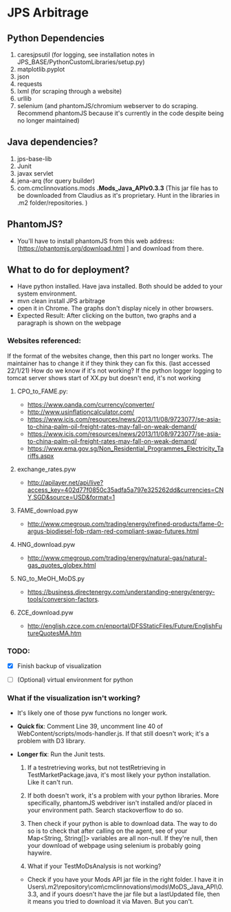 # JPS Arbitrage

## Python Dependencies
 1. caresjpsutil (for logging, see installation notes in JPS_BASE/PythonCustomLibraries/setup.py) 
 2. matplotlib.pyplot
 3. json
 4. requests
 5. lxml (for scraping through a website)
 6. urllib
 7. selenium (and phantomJS/chromium webserver to do scraping. Recommend phantomJS because it's currently in the code despite being no longer maintained)

## Java dependencies? 
1. jps-base-lib
2. Junit
3. javax servlet
4. jena-arq (for query builder)
5. com.cmclinnovations.mods **.Mods_Java_APIv0.3.3** (This jar file has to be downloaded from Claudius as it's proprietary. Hunt in the libraries in .m2 folder/repositories. )

## PhantomJS? 
 - You'll have to install phantomJS from this web address: [https://phantomjs.org/download.html ] and download from there. 

## What to do for deployment? 
 - Have python installed. Have java installed. Both should be added to your system environment. 
 - mvn clean install JPS arbitrage
 - open it in Chrome. The graphs don't display nicely in other browsers. 
 - Expected Result: After clicking on the button, two graphs and a paragraph is shown on the webpage

### Websites referenced: 
If the format of the websites change, then this part no longer works. The maintainer has to change it if they think they can fix this. (last accessed 22/1/21)
How do we know if it's not working? If the python logger logging to tomcat server shows start of XX.py but doesn't end, it's not working
 1. CPO_to_FAME.py: 
 	- https://www.oanda.com/currency/converter/
 	- http://www.usinflationcalculator.com/
 	- https://www.icis.com/resources/news/2013/11/08/9723077/se-asia-to-china-palm-oil-freight-rates-may-fall-on-weak-demand/ 
 	- https://www.icis.com/resources/news/2013/11/08/9723077/se-asia-to-china-palm-oil-freight-rates-may-fall-on-weak-demand/
 	- https://www.ema.gov.sg/Non_Residential_Programmes_Electricity_Tariffs.aspx

 2. exchange_rates.pyw
 	-  http://apilayer.net/api/live?access_key=402d77f0850c35adfa5a797e325262dd&currencies=CNY,SGD&source=USD&format=1

 3. FAME_download.pyw
 	-  http://www.cmegroup.com/trading/energy/refined-products/fame-0-argus-biodiesel-fob-rdam-red-compliant-swap-futures.html 
 4. HNG_download.pyw
 	- http://www.cmegroup.com/trading/energy/natural-gas/natural-gas_quotes_globex.html 
 5. NG_to_MeOH_MoDS.py
 	- https://business.directenergy.com/understanding-energy/energy-tools/conversion-factors.
 6. ZCE_download.pyw
 	- http://english.czce.com.cn/enportal/DFSStaticFiles/Future/EnglishFutureQuotesMA.htm
  	
### TODO: 
 - [x] Finish backup of visualization
 - [ ] \(Optional) virtual environment for python


### What if the visualization isn't working?
 - It's likely one of those pyw functions no longer work. 

 - **Quick fix**: Comment Line 39, uncomment line 40 of WebContent/scripts/mods-handler.js. If that still doesn't work; it's a problem with D3 library. 

 - **Longer fix**: Run the Junit tests. 
 	
 	1. If a testretrieving works, but not testRetrieving in TestMarketPackage.java, it's most likely your python installation. Like it can't run. 
 	
 	2. If both doesn't work, it's a problem with your python libraries. More specifically, phantomJS webdriver isn't installed and/or placed in your environment path. Search stackoverflow to do so. 
 	
 	3. Then check if your python is able to download data. The way to do so is to check that after calling on the agent, see of your Map<String, String[]> variables are all non-null. If they're null, then your download of webpage using selenium is probably going haywire. 
 	
 	4. What if your TestMoDsAnalysis is not working? 
 	- Check if you have your Mods API jar file in the right folder. I have it in Users\\.m2\repository\com\cmclinnovations\mods\MoDS_Java_API\0.3.3, and if yours doesn't have the jar file but a lastUpdated file, then it means you tried to download it via Maven. But you can't. 
